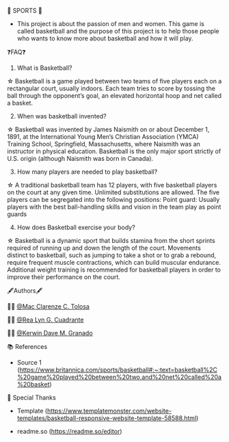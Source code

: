 🏀 SPORTS 🏀

- This project is about the passion of men and women. This game is called basketball and the purpose of this project is to help those people who wants to know more about basketball and how it will play.

❓FAQ❓

1. What is Basketball?

☆ Basketball is a  game played between two teams of five players each on a rectangular court, usually indoors. Each team tries to score by tossing the ball through the opponent’s goal, an elevated horizontal hoop and net called a basket.

2. When was basketball invented?

☆ Basketball was invented by James Naismith on or about December 1, 1891, at the International Young Men’s Christian Association (YMCA) Training School, Springfield, Massachusetts, where Naismith was an instructor in physical education. Basketball is the only major sport strictly of U.S. origin (although Naismith was born in Canada).

3. How many players are needed to play basketball?

☆ A traditional basketball team has 12 players, with five basketball players on the court at any given time. Unlimited substitutions are allowed. The five players can be segregated into the following positions: Point guard: Usually players with the best ball-handling skills and vision in the team play as point guards

4. How does Basketball exercise your body?

☆ Basketball is a dynamic sport that builds stamina from the short sprints required of running up and down the length of the court. Movements distinct to basketball, such as jumping to take a shot or to grab a rebound, require frequent muscle contractions, which can build muscular endurance. Additional weight training is recommended for basketball players in order to improve their performance on the court.

🖋Authors🖋

🧏‍♂️ [@Mac Clarenze C. Tolosa](https://github.com/CLarenzee)

🧏‍♀️ [@Rea Lyn G. Cuadrante](https://github.com/cuadranterealyn)

🧏‍♂️ [@Kerwin Dave M. Granado](https://github.com/Granado-Kerwin?tab=projects)

📚 References

- Source 1 (https://www.britannica.com/sports/basketball#:~:text=basketball%2C%20game%20played%20between%20two,and%20net%20called%20a%20basket)

💫 Special Thanks

- Template (https://www.templatemonster.com/website-templates/basketball-responsive-website-template-58588.html)

- readme.so (https://readme.so/editor)
